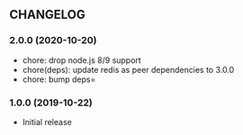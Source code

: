 ## CHANGELOG

<a name="2.0.0"></a>
### 2.0.0 (2020-10-20)

* chore: drop node.js 8/9 support
* chore(deps): update redis as peer dependencies to 3.0.0
* chore: bump deps=


<a name="1.0.0"></a>
### 1.0.0 (2019-10-22)

* Initial release
